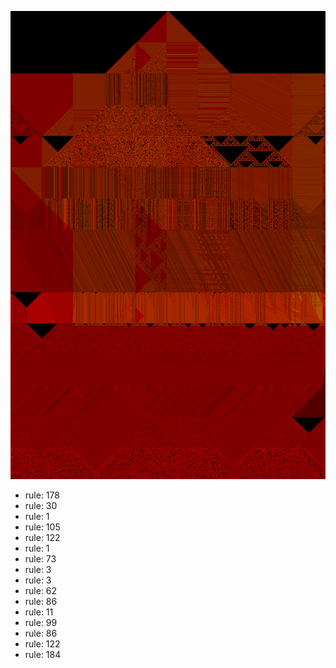 ![photo](./output.png) 
 * rule: 178
* rule: 30
* rule: 1
* rule: 105
* rule: 122
* rule: 1
* rule: 73
* rule: 3
* rule: 3
* rule: 62
* rule: 86
* rule: 11
* rule: 99
* rule: 86
* rule: 122
* rule: 184
